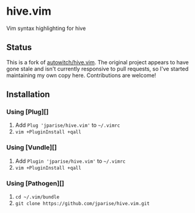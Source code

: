 # hive.vim

Vim syntax highlighting for hive

## Status

This is a fork of [autowitch/hive.vim](https://github.com/autowitch/hive.vim).
The original project appears to have gone stale and isn't currently responsive
to pull requests, so I've started maintaining my own copy here. Contributions
are welcome!

## Installation

### Using [Plug][]

1. Add `Plug 'jparise/hive.vim'` to `~/.vimrc`
2. `vim +PluginInstall +qall`

### Using [Vundle][]

1. Add `Plugin 'jparise/hive.vim'` to `~/.vimrc`
2. `vim +PluginInstall +qall`

### Using [Pathogen][]

1. `cd ~/.vim/bundle`
2. `git clone https://github.com/jparise/hive.vim.git`

